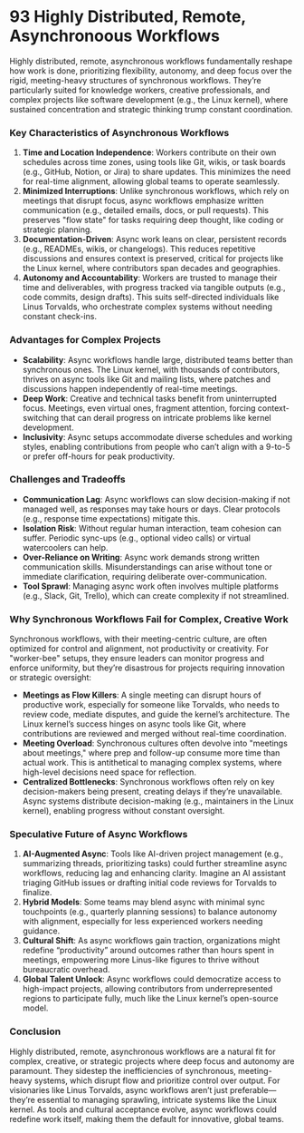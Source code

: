 # 93 Highly Distributed, Remote, Asynchronoous Workflows

Highly distributed, remote, asynchronous workflows fundamentally reshape how work is done, prioritizing flexibility, autonomy, and deep focus over the rigid, meeting-heavy structures of synchronous workflows. They’re particularly suited for knowledge workers, creative professionals, and complex projects like software development (e.g., the Linux kernel), where sustained concentration and strategic thinking trump constant coordination.

### Key Characteristics of Asynchronous Workflows
1. **Time and Location Independence**: Workers contribute on their own schedules across time zones, using tools like Git, wikis, or task boards (e.g., GitHub, Notion, or Jira) to share updates. This minimizes the need for real-time alignment, allowing global teams to operate seamlessly.
2. **Minimized Interruptions**: Unlike synchronous workflows, which rely on meetings that disrupt focus, async workflows emphasize written communication (e.g., detailed emails, docs, or pull requests). This preserves "flow state" for tasks requiring deep thought, like coding or strategic planning.
3. **Documentation-Driven**: Async work leans on clear, persistent records (e.g., READMEs, wikis, or changelogs). This reduces repetitive discussions and ensures context is preserved, critical for projects like the Linux kernel, where contributors span decades and geographies.
4. **Autonomy and Accountability**: Workers are trusted to manage their time and deliverables, with progress tracked via tangible outputs (e.g., code commits, design drafts). This suits self-directed individuals like Linus Torvalds, who orchestrate complex systems without needing constant check-ins.

### Advantages for Complex Projects
- **Scalability**: Async workflows handle large, distributed teams better than synchronous ones. The Linux kernel, with thousands of contributors, thrives on async tools like Git and mailing lists, where patches and discussions happen independently of real-time meetings.
- **Deep Work**: Creative and technical tasks benefit from uninterrupted focus. Meetings, even virtual ones, fragment attention, forcing context-switching that can derail progress on intricate problems like kernel development.
- **Inclusivity**: Async setups accommodate diverse schedules and working styles, enabling contributions from people who can’t align with a 9-to-5 or prefer off-hours for peak productivity.

### Challenges and Tradeoffs
- **Communication Lag**: Async workflows can slow decision-making if not managed well, as responses may take hours or days. Clear protocols (e.g., response time expectations) mitigate this.
- **Isolation Risk**: Without regular human interaction, team cohesion can suffer. Periodic sync-ups (e.g., optional video calls) or virtual watercoolers can help.
- **Over-Reliance on Writing**: Async work demands strong written communication skills. Misunderstandings can arise without tone or immediate clarification, requiring deliberate over-communication.
- **Tool Sprawl**: Managing async work often involves multiple platforms (e.g., Slack, Git, Trello), which can create complexity if not streamlined.

### Why Synchronous Workflows Fail for Complex, Creative Work
Synchronous workflows, with their meeting-centric culture, are often optimized for control and alignment, not productivity or creativity. For "worker-bee" setups, they ensure leaders can monitor progress and enforce uniformity, but they’re disastrous for projects requiring innovation or strategic oversight:
- **Meetings as Flow Killers**: A single meeting can disrupt hours of productive work, especially for someone like Torvalds, who needs to review code, mediate disputes, and guide the kernel’s architecture. The Linux kernel’s success hinges on async tools like Git, where contributions are reviewed and merged without real-time coordination.
- **Meeting Overload**: Synchronous cultures often devolve into "meetings about meetings," where prep and follow-up consume more time than actual work. This is antithetical to managing complex systems, where high-level decisions need space for reflection.
- **Centralized Bottlenecks**: Synchronous workflows often rely on key decision-makers being present, creating delays if they’re unavailable. Async systems distribute decision-making (e.g., maintainers in the Linux kernel), enabling progress without constant oversight.

### Speculative Future of Async Workflows
1. **AI-Augmented Async**: Tools like AI-driven project management (e.g., summarizing threads, prioritizing tasks) could further streamline async workflows, reducing lag and enhancing clarity. Imagine an AI assistant triaging GitHub issues or drafting initial code reviews for Torvalds to finalize.
2. **Hybrid Models**: Some teams may blend async with minimal sync touchpoints (e.g., quarterly planning sessions) to balance autonomy with alignment, especially for less experienced workers needing guidance.
3. **Cultural Shift**: As async workflows gain traction, organizations might redefine “productivity” around outcomes rather than hours spent in meetings, empowering more Linus-like figures to thrive without bureaucratic overhead.
4. **Global Talent Unlock**: Async workflows could democratize access to high-impact projects, allowing contributors from underrepresented regions to participate fully, much like the Linux kernel’s open-source model.

### Conclusion
Highly distributed, remote, asynchronous workflows are a natural fit for complex, creative, or strategic projects where deep focus and autonomy are paramount. They sidestep the inefficiencies of synchronous, meeting-heavy systems, which disrupt flow and prioritize control over output. For visionaries like Linus Torvalds, async workflows aren’t just preferable—they’re essential to managing sprawling, intricate systems like the Linux kernel. As tools and cultural acceptance evolve, async workflows could redefine work itself, making them the default for innovative, global teams.
